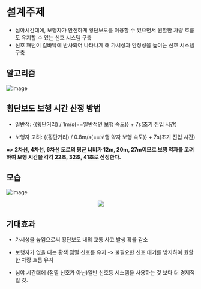 # 설계주제

- 심야시간대에, 보행자가 안전하게 횡단보도를 이용할 수 있으면서 원할한 차량 흐름도 유지할 수 있는 신호 시스템 구축
- 신호 패턴이 길바닥에 반사되어 나타나게 해 가시성과 안정성을 높이는 신호 시스템 구축

## 알고리즘

![image](https://user-images.githubusercontent.com/108641325/212086622-c567194a-67dc-42bf-a3c1-0ae7056729c8.png)

## 횡단보도 보행 시간 산정 방법

- 일반적: {(횡단거리) / 1m/s(==일반적인 보행 속도)} + 7s(초기 진입 시간)

- 보행자 고려: {(횡단거리) / 0.8m/s(==보행 약자 보행 속도)} + 7s(초기 진입 시간)

**=> 2차선, 4차선, 6차선 도로의 평균 너비가 12m, 20m, 27m이므로 보행 약자를 고려하여 보행 시간을 각각 22초, 32초, 41초로 산정한다.**  

## 모습

![image](https://user-images.githubusercontent.com/108641325/212096021-376bd6dd-5ab9-4aa7-9011-2397750c50cb.png)

<p align="center">
<img src="https://user-images.githubusercontent.com/108641325/212097212-349f7263-7ce6-40e0-b086-ec075989e106.png">
</p>

## 기대효과

- 가시성을 높임으로써 횡단보도 내의 교통 사고 발생 확률 감소

- 보행자가 없을 때는 황색 점멸 신호를 유지 -> 불필요한 신호 대기를 방지하여 원할한 차량 흐름 유지

- 심야 시간대에 (점멸 신호가 아닌)일반 신호등 시스템을 사용하는 것 보다 더 경제적일 것. 


